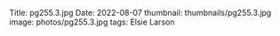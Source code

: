Title: pg255.3.jpg
Date: 2022-08-07
thumbnail: thumbnails/pg255.3.jpg
image: photos/pg255.3.jpg
tags: Elsie Larson

